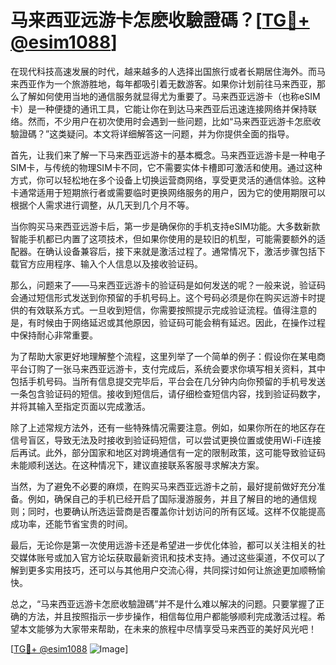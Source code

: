 # 马来西亚远游卡怎麽收驗證碼？[[TG💪+ @esim1088](https://t.me/s/esim1088)]

在现代科技高速发展的时代，越来越多的人选择出国旅行或者长期居住海外。而马来西亚作为一个旅游胜地，每年都吸引着无数游客。如果你计划前往马来西亚，那么了解如何使用当地的通信服务就显得尤为重要了。马来西亚远游卡（也称eSIM卡）是一种便捷的通讯工具，它能让你在到达马来西亚后迅速连接网络并保持联络。然而，不少用户在初次使用时会遇到一些问题，比如“马来西亚远游卡怎麽收驗證碼？”这类疑问。本文将详细解答这一问题，并为你提供全面的指导。

首先，让我们来了解一下马来西亚远游卡的基本概念。马来西亚远游卡是一种电子SIM卡，与传统的物理SIM卡不同，它不需要实体卡槽即可激活和使用。通过这种方式，你可以轻松地在多个设备上切换运营商网络，享受更灵活的通信体验。这种卡通常适用于短期旅行者或需要临时更换网络服务的用户，因为它的使用期限可以根据个人需求进行调整，从几天到几个月不等。

当你购买马来西亚远游卡后，第一步是确保你的手机支持eSIM功能。大多数新款智能手机都已内置了这项技术，但如果你使用的是较旧的机型，可能需要额外的适配器。在确认设备兼容后，接下来就是激活过程了。通常情况下，激活步骤包括下载官方应用程序、输入个人信息以及接收验证码。

那么，问题来了——马来西亚远游卡的验证码是如何发送的呢？一般来说，验证码会通过短信形式发送到你预留的手机号码上。这个号码必须是你在购买远游卡时提供的有效联系方式。一旦收到短信，你需要按照提示完成验证流程。值得注意的是，有时候由于网络延迟或其他原因，验证码可能会稍有延迟。因此，在操作过程中保持耐心非常重要。

为了帮助大家更好地理解整个流程，这里列举了一个简单的例子：假设你在某电商平台订购了一张马来西亚远游卡，支付完成后，系统会要求你填写相关资料，其中包括手机号码。当所有信息提交完毕后，平台会在几分钟内向你预留的手机号发送一条包含验证码的短信。接收到短信后，请仔细检查短信内容，找到验证码数字，并将其输入至指定页面以完成激活。

除了上述常规方法外，还有一些特殊情况需要注意。例如，如果你所在的地区存在信号盲区，导致无法及时接收到验证码短信，可以尝试更换位置或使用Wi-Fi连接后再试。此外，部分国家和地区对跨境通信有一定的限制政策，这可能导致验证码未能顺利送达。在这种情况下，建议直接联系客服寻求解决方案。

当然，为了避免不必要的麻烦，在购买马来西亚远游卡之前，最好提前做好充分准备。例如，确保自己的手机已经开启了国际漫游服务，并且了解目的地的通信规则；同时，也要确认所选运营商是否覆盖你计划访问的所有区域。这样不仅能提高成功率，还能节省宝贵的时间。

最后，无论你是第一次使用远游卡还是希望进一步优化体验，都可以关注相关的社交媒体账号或加入官方论坛获取最新资讯和技术支持。通过这些渠道，不仅可以了解到更多实用技巧，还可以与其他用户交流心得，共同探讨如何让旅途更加顺畅愉快。

总之，“马来西亚远游卡怎麽收驗證碼”并不是什么难以解决的问题。只要掌握了正确的方法，并且按照指示一步步操作，相信每位用户都能够顺利完成激活过程。希望本文能够为大家带来帮助，在未来的旅程中尽情享受马来西亚的美好风光吧！

[[TG💪+ @esim1088](https://t.me/s/esim1088) ![Image](https://i.postimg.cc/4NQfJmqS/Snipaste-2025-05-13-00-14-12.png)]